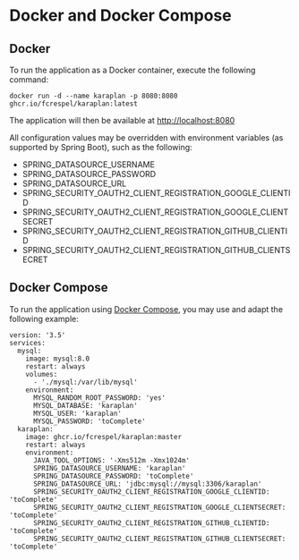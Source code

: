 # Docker and Docker Compose

## Docker

To run the application as a Docker container, execute the following command:

    docker run -d --name karaplan -p 8080:8080 ghcr.io/fcrespel/karaplan:latest

The application will then be available at [http://localhost:8080](http://localhost:8080)

All configuration values may be overridden with environment variables (as supported by Spring Boot), such as the following:

- SPRING_DATASOURCE_USERNAME
- SPRING_DATASOURCE_PASSWORD
- SPRING_DATASOURCE_URL
- SPRING_SECURITY_OAUTH2_CLIENT_REGISTRATION_GOOGLE_CLIENTID
- SPRING_SECURITY_OAUTH2_CLIENT_REGISTRATION_GOOGLE_CLIENTSECRET
- SPRING_SECURITY_OAUTH2_CLIENT_REGISTRATION_GITHUB_CLIENTID
- SPRING_SECURITY_OAUTH2_CLIENT_REGISTRATION_GITHUB_CLIENTSECRET

## Docker Compose

To run the application using [Docker Compose](https://docs.docker.com/compose/), you may use and adapt the following example:

```
version: '3.5'
services:
  mysql:
    image: mysql:8.0
    restart: always
    volumes:
      - './mysql:/var/lib/mysql'
    environment:
      MYSQL_RANDOM_ROOT_PASSWORD: 'yes'
      MYSQL_DATABASE: 'karaplan'
      MYSQL_USER: 'karaplan'
      MYSQL_PASSWORD: 'toComplete'
  karaplan:
    image: ghcr.io/fcrespel/karaplan:master
    restart: always
    environment:
      JAVA_TOOL_OPTIONS: '-Xms512m -Xmx1024m'
      SPRING_DATASOURCE_USERNAME: 'karaplan'
      SPRING_DATASOURCE_PASSWORD: 'toComplete'
      SPRING_DATASOURCE_URL: 'jdbc:mysql://mysql:3306/karaplan'
      SPRING_SECURITY_OAUTH2_CLIENT_REGISTRATION_GOOGLE_CLIENTID: 'toComplete'
      SPRING_SECURITY_OAUTH2_CLIENT_REGISTRATION_GOOGLE_CLIENTSECRET: 'toComplete'
      SPRING_SECURITY_OAUTH2_CLIENT_REGISTRATION_GITHUB_CLIENTID: 'toComplete'
      SPRING_SECURITY_OAUTH2_CLIENT_REGISTRATION_GITHUB_CLIENTSECRET: 'toComplete'
```